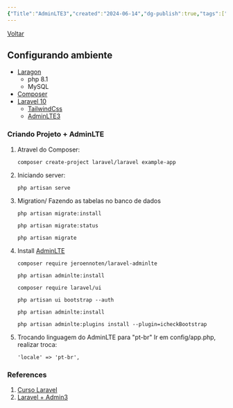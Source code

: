 ```yaml
---
{"Title":"AdminLTE3","created":"2024-06-14","dg-publish":true,"tags":["pessoal/estudos","pessoal/web"],"permalink":"/1.Minha Vida/AdminLTE3/","dgPassFrontmatter":true,"noteIcon":""}
---
```


[Voltar](1.LIFE/index)
## Configurando ambiente
- [Laragon](https://laragon.org/download/index.html)
    - php 8.1
    - MySQL
- [Composer](https://getcomposer.org/download/)
- [Laravel 10](https://laravel.com/docs/11.x/installation#creating-a-laravel-project)
    - [TailwindCss](https://daisyui.com/docs/install/)
    - [AdminLTE3](https://github.com/jeroennoten/Laravel-AdminLTE)
### Criando Projeto + AdminLTE
1. Atravel do Composer:
    ``` 
    composer create-project laravel/laravel example-app
    ```
2. Iniciando server:
    ``` 
    php artisan serve
    ```
3. Migration/ Fazendo as tabelas no banco de dados
    ```
    php artisan migrate:install
    ```
    ```
    php artisan migrate:status
    ```
    ```
    php artisan migrate
    ```
4. Install [AdminLTE](https://github.com/jeroennoten/Laravel-AdminLTE/wiki/Usage) 
    ```
    composer require jeroennoten/laravel-adminlte
    ```
    ```
    php artisan adminlte:install
    ```
    ```
    composer require laravel/ui
    ```
    ```
    php artisan ui bootstrap --auth
    ```
    ```
    php artisan adminlte:install
    ```
    ```
    php artisan adminlte:plugins install --plugin=icheckBootstrap
    ```
5. Trocando linguagem do AdminLTE para "pt-br"
    Ir em config/app.php, realizar troca:
    ```
    'locale' => 'pt-br',
    ```

### References
1. [Curso Laravel](https://www.youtube.com/watch?v=HFnn0DXQgWA&list=PLwXQLZ3FdTVH5Tb57_-ll_r0VhNz9RrXb&index=4)
2. [Laravel + Admin3](https://www.youtube.com/watch?v=d9uRb3YQytI&t=24s)
  